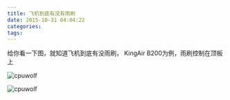 ```yaml
---
title: 飞机到底有没有雨刷
date: 2015-10-31 04:04:22
categories:
tags:
---
```


给你看一下图，就知道飞机到底有没雨刷， KingAir B200为例，雨刷控制在顶板上

![cpuwolf](/images/data/attachment/201510/31/120207axi9xjd0svjy94xs.jpg)

![cpuwolf](/images/data/attachment/201510/31/120208o4efesqqqschqc6j.jpg)


